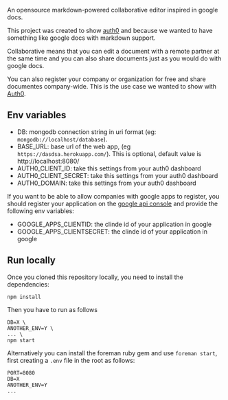 An opensource markdown-powered collaborative editor inspired in google docs.

This project was created to show [auth0](http://auth0.com) and because we wanted to have something like google docs with markdown support.

Collaborative means that you can edit a document with a remote partner at the same time and you can also share documents just as you would do with google docs.

You can also register your company or organization for free and share documentes company-wide. This is the use case we wanted to show with [Auth0](http://auth0.com).

## Env variables

-  DB: mongodb connection string in uri format (eg: ```mongodb://localhost/database```).
-  BASE_URL: base url of the web app, (eg ```https://dasdsa.herokuapp.com/```). This is optional, default value is http://localhost:8080/
-  AUTH0_CLIENT_ID: take this settings from your auth0 dashboard
-  AUTH0_CLIENT_SECRET: take this settings from your auth0 dashboard
-  AUTH0_DOMAIN: take this settings from your auth0 dashboard

If you want to be able to allow companies with google apps to register, you should register your application on the [google api console](https://code.google.com/apis/console/b/0/) and provide the following env variables:

-  GOOGLE_APPS_CLIENTID: the clinde id of your application in google
-  GOOGLE_APPS_CLIENTSECRET: the clinde id of your application in google

## Run locally

Once you cloned this repository locally, you need to install the dependencies:

	npm install

Then you have to run as follows

~~~
DB=X \
ANOTHER_ENV=Y \
... \
npm start
~~~

Alternatively you can install the foreman ruby gem and use ```foreman start```, first creating a ```.env``` file in the root as follows:

~~~
PORT=8080
DB=X
ANOTHER_ENV=Y
...
~~~